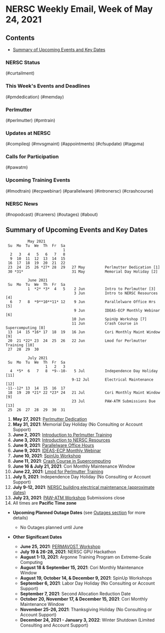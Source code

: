# NERSC Weekly Email, Week of May 24, 2021 <a name="top"></a> #

## Contents ## 

- [Summary of Upcoming Events and Key Dates](#dates)

### NERSC Status

(#curtailment)

### This Week's Events and Deadlines

(#pmdedication)
(#memday)

### Perlmutter

(#perlmutter)
(#pmtrain)

### Updates at NERSC 

(#compileq)
(#mvsgmaint)
(#appointments)
(#cfsupdate)
(#tagpma)

### Calls for Participation

(#pawatm)

### Upcoming Training Events 

(#lmodtrain)
(#ecpwebinar)
(#parallelware)
(#intronersc)
(#crashcourse)

### NERSC News 

(#nopodcast)
(#careers)
(#outages)
(#about)

## Summary of Upcoming Events and Key Dates <a name="dates"/></a> ##

              May 2021
     Su  Mo  Tu  We  Th  Fr  Sa
                              1
      2   3   4   5   6   7   8 
      9  10  11  12  13  14  15   
     16  17  18  19  20  21  22  
     23  24  25  26 *27* 28  29   27 May         Perlmutter Dedication [1]
     30 *31*                      31 May         Memorial Day Holiday [2]

              June 2021
     Su  Mo  Tu  We  Th  Fr  Sa
              1  *2* *3*  4   5    2 Jun         Intro to Perlmutter [3]
                                   3 Jun         Intro to NERSC Resources [4]
      6   7   8  *9**10**11* 12    9 Jun         Parallelware Office Hrs [5] 
                                   9 Jun         IDEAS-ECP Monthly Webinar [6] 
                                  10 Jun         SpinUp Workshop [7] 
                                  11 Jun         Crash Course in Supercomputing [8] 
     13  14  15 *16* 17  18  19   16 Jun         Cori Monthly Maint Window [9]
     20  21 *22* 23  24  25  26   22 Jun         Lmod for Perlmutter Training [10]
     27  28  29  30  

              July 2021
     Su  Mo  Tu  We  Th  Fr  Sa
                      1   2   3
      4  *5*  6   7   8  *9--10-   5 Jul         Independence Day Holiday [11]
                                  9-12 Jul       Electrical Maintenance [12]
    -11--12* 13  14  15  16  17
     18  19  20 *21* 22 *23* 24   21 Jul         Cori Monthly Maint Window [9]
                                  23 Jul         PAW-ATM Submissions Due [13]
     25  26  27  28  29  30  31


1. **May 27, 2021**: [Perlmutter Dedication](#pmdedication)
2. **May 31, 2021**: Memorial Day Holiday (No Consulting or Account Support)
3. **June 2, 2021**: [Introduction to Perlmutter Training](#pmtrain)
4. **June 3, 2021**: [Introduction to NERSC Resources](#intronersc)
5. **June 9, 2021**: [Parallelware Office Hours](#parallelware)
6. **June 9, 2021**: [IDEAS-ECP Monthly Webinar](#ecpwebinar)
7. **June 10, 2021**: [SpinUp Workshop](#spinup)
8. **June 11, 2021**: [Crash Course in Supercomputing](#crashcourse)
9. **June 16 & July 21, 2021**: Cori Monthly Maintenance Window
10. **June 22, 2021**: [Lmod for Perlmutter Training](#lmodtrain)
11. **July 5, 2021**: Independence Day Holiday (No Consulting or Account Support)
12. **July 9-12, 2021**: [NERSC building electrical maintenance (approximate dates)](#mvsgmaint)
13. **July 23, 2021**: [PAW-ATM Workshop](#pawatm) Submissions close
14. All times are **Pacific Time zone**

- **Upcoming Planned Outage Dates** (see [Outages section](#outages) for more 
details)
    - No Outages planned until June 

- **Other Significant Dates**
    - **June 25, 2021**: [PERMAVOST Workshop](https://permavost.github.io/)
    - **July 19 & 26-28, 2021**: NERSC GPU Hackathon
    - **August 1-13, 2021**: Argonne Training Program on Extreme-Scale Computing
    - **August 18 & September 15, 2021**: Cori Monthly Maintenance Window
    - **August 19, October 14, & December 9, 2021**: SpinUp Workshops
    - **September 6, 2021**: Labor Day Holiday (No Consulting or Account Support)
    - **September 7, 2021**: Second Allocation Reduction Date
    - **October 20, November 17, & December 15, 2021**: Cori Monthly Maintenance Window
    - **November 25-26, 2021**: Thanksgiving Holiday (No Consulting or Account Support)
    - **December 24, 2021 - January 3, 2022**: Winter Shutdown (Limited Consulting and Account Support)

